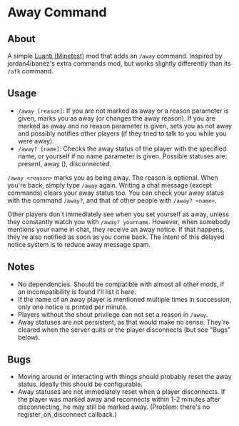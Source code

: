 
# Away Command

## About

A simple [Luanti (Minetest)](https://luanti.org/) mod that adds an `/away` command. Inspired by jordan4ibanez's extra commands mod, but works slightly differently than its `/afk` command.

## Usage

- `/away [reason]`: If you are not marked as away or a reason parameter is given, marks you as away (or changes the away reason). If you are marked as away and no reason parameter is given, sets you as not away and possibly notifies other players (if they tried to talk to you while you were away).
- `/away? [name]`: Checks the away status of the player with the specified name, or yourself if no name parameter is given. Possible statuses are: present, away (<reason>), disconnected.

`/away <reason>` marks you as being away. The reason is optional. When you're back, simply type `/away` again. Writing a chat message (except commands) clears your away status too. You can check your away status with the command `/away?`, and that of other people with `/away? <name>`.

Other players don't immediately see when you set yourself as away, unless they constantly watch you with `/away? yourname`. However, when somebody mentions your name in chat, they receive an away notice. If that happens, they're also notified as soon as you come back. The intent of this delayed notice system is to reduce away message spam.

## Notes

- No dependencies. Should be compatible with almost all other mods, if an incompatibility is found I'll list it here.
- If the name of an away player is mentioned multiple times in succession, only one notice is printed per minute.
- Players without the shout privilege can not set a reason in `/away`.
- Away statuses are not persistent, as that would make no sense. They're cleared when the server quits or the player disconnects (but see "Bugs" below).

## Bugs

- Moving around or interacting with things should probably reset the away status. Ideally this should be configurable.
- Away statuses are not immediately reset when a player disconnects. If the player was marked away and reconnects within 1-2 minutes after disconnecting, he may still be marked away. (Problem: there's no register_on_disconnect callback.)
